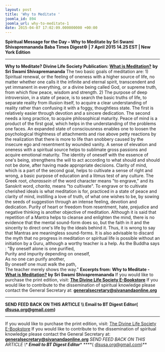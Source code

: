 ```yaml
---
layout: post
title: 'Why to Meditate '
joomla_id: 894
joomla_url: why-to-meditate-1
date: 2015-04-07 17:02:09.000000000 +00:00
---
```

**Spiritual Message for the Day – Why to Meditate by Sri Swami Shivapremananda**
**Baba Times Digest© | 7 April 2015 14.25 EST | New York Edition**
* * *
**Why to Meditate?**
**Divine Life Society Publication:** [**What is Meditation?**](http://www.dlshq.org/messages/medguide.htm#what) **by Sri Swami Shivapremananda**
The two basic goals of meditation are: 1) Spiritual renewal, or the feeling of oneness with a higher source of life, no matter whether one calls it the infinite and eternal spirit, transcendent and yet immanent in everything, or a divine being called God, or supreme truth, from which flow peace, wisdom and strength. 2) The purpose of deep introversion, in a state of peace, is to search the basic truths of life, to separate reality from illusion itself, to acquire a clear understanding of reality rather than confusing it with a foggy, thoughtless state. The first is relatively easier through devotion and a sincere dedication. The second needs a long practice, to acquire philosophical maturity.
Peace of mind is a product of the first goal, which helps in the understanding of the problems one faces. An expanded state of consciousness enables one to loosen the psychological thightness of attachments and rise above petty reactions by the realization that there is more to life than snobbery caused by the insecure ego and resentment by wounded vanity. A sense of elevation and oneness with a spiritual source helps to sublimate gross passions and acquire emotional maturity. The identity of oneself with the essence of one's being, strengthens the will to act according to what should and should not be done, after having made appropriate decisions.
Clarity of mind, which is a part of the second goal, helps to cultivate a sense of right and wrong, a basic purpose of education and a litmus test of any culture. The Greek root, _charassein_ of the word character means "to engrave," and its Sanskrit word, _charita_, means "to cultivate". To engrave or to cultivate cherished ideals is what meditation is for, practiced in a state of peace and clarity of mind, instilling a love of truth, of what one wishes to be, by sowing the seeds of suggestion through an intense feeling, devotion and dedication.
Purity of heart or freedom from resentment, hate, prejudice and negative thinking is another objective of meditation. Although it is said that repetition of a Mantra helps to cleanse and enlighten the mind, there is no evidence that the mental sound-form does so, but the faith in it and the sincerity to direct one's life by the ideals behind it. Thus, it is wrong to say that Mantras are meaningless sound-forms. It is also advisable to discard the myth that no progress in meditation or spiritual life is possible without an initiation by a Guru, although a worthy teacher is a help. As the Buddha says :
"By oneself alone is one purified,   
 Purity and impurity depending on oneself,   
 As no one can purify another,   
 By oneself one must walk the path,   
 The teacher merely shows the way."
**Excerpts from:** **Why to Meditate - [What is Meditation?](http://www.dlshq.org/messages/medguide.htm#what) by Sri Swami Shivapremananda**
If you would like to purchase the print edition, visit: **[The Divine Life Society E-Bookstore](http://www.dlshq.org/download/download.htm)**
If you would like to contribute to the dissemination of spiritual knowledge please contact the General Secretary at: [](mailto:%20%3Cscript%20type=%27text/javascript%27%3E%20%3C%21--%20var%20prefix%20=%20%27ma%27%20+%20%27il%27%20+%20%27to%27;%20var%20path%20=%20%27hr%27%20+%20%27ef%27%20+%20%27=%27;%20var%20addy57016%20=%20%27generalsecretary%27%20+%20%27@%27;%20addy57016%20=%20addy57016%20+%20%27sivanandaonline%27%20+%20%27.%27%20+%20%27org%27;%20document.write%28%27%3Ca%20%27%20+%20path%20+%20%27%5C%27%27%20+%20prefix%20+%20%27:%27%20+%20addy57016%20+%20%27%5C%27%3E%27%29;%20document.write%28addy57016%29;%20document.write%28%27%3C%5C/a%3E%27%29;%20//--%3E%5Cn%20%3C/script%3E%3Cscript%20type=%27text/javascript%27%3E%20%3C%21--%20document.write%28%27%3Cspan%20style=%5C%27display:%20none;%5C%27%3E%27%29;%20//--%3E%20%3C/script%3EThis%20email%20address%20is%20being%20protected%20from%20spambots.%20You%20need%20JavaScript%20enabled%20to%20view%20it.%20%3Cscript%20type=%27text/javascript%27%3E%20%3C%21--%20document.write%28%27%3C/%27%29;%20document.write%28%27span%3E%27%29;%20//--%3E%20%3C/script%3E?subject=Contribution%20to%20Dissemination%20of%20Spiritual%20Knowledge) **generalsecretary@sivanandaonline.org**
****
**SEND FEED BACK ON THIS ARTICLE \\\ Email to BT Digest Editor[](mailto:%20%3Cscript%20type=%27text/javascript%27%3E%20%3C%21--%20var%20prefix%20=%20%27ma%27%20+%20%27il%27%20+%20%27to%27;%20var%20path%20=%20%27hr%27%20+%20%27ef%27%20+%20%27=%27;%20var%20addy72654%20=%20%27dlsusa.org%27%20+%20%27@%27;%20addy72654%20=%20addy72654%20+%20%27gmail%27%20+%20%27.%27%20+%20%27com%27;%20document.write%28%27%3Ca%20%27%20+%20path%20+%20%27%5C%27%27%20+%20prefix%20+%20%27:%27%20+%20addy72654%20+%20%27%5C%27%3E%27%29;%20document.write%28addy72654%29;%20document.write%28%27%3C%5C/a%3E%27%29;%20//--%3E%5Cn%20%3C/script%3E%3Cscript%20type=%27text/javascript%27%3E%20%3C%21--%20document.write%28%27%3Cspan%20style=%5C%27display:%20none;%5C%27%3E%27%29;%20//--%3E%20%3C/script%3EThis%20email%20address%20is%20being%20protected%20from%20spambots.%20You%20need%20JavaScript%20enabled%20to%20view%20it.%20%3Cscript%20type=%27text/javascript%27%3E%20%3C%21--%20document.write%28%27%3C/%27%29;%20document.write%28%27span%3E%27%29;%20//--%3E%20%3C/script%3E?subject=DLS%20Posts)( [dlsusa.org@gmail.com](mailto:dlsusa.org@gmail.com))**
* * *
  
If you would like to purchase the print edition, visit: [The Divine Life Society E-Bookstore](http://www.dlshq.org/download/download.htm)
If you would like to contribute to the dissemination of spiritual knowledge please contact the General Secretary at: **[generalsecretary@sivanandaonline.org](mailto:generalsecretary@sivanandaonline.org)**
**SEND FEED BACK ON THIS ARTICLE \\\**  **Email to BT Digest Editor**** [](mailto:%20%3Cscript%20type=%27text/javascript%27%3E%20%3C%21--%20var%20prefix%20=%20%27ma%27%20+%20%27il%27%20+%20%27to%27;%20var%20path%20=%20%27hr%27%20+%20%27ef%27%20+%20%27=%27;%20var%20addy72654%20=%20%27dlsusa.org%27%20+%20%27@%27;%20addy72654%20=%20addy72654%20+%20%27gmail%27%20+%20%27.%27%20+%20%27com%27;%20document.write%28%27%3Ca%20%27%20+%20path%20+%20%27%5C%27%27%20+%20prefix%20+%20%27:%27%20+%20addy72654%20+%20%27%5C%27%3E%27%29;%20document.write%28addy72654%29;%20document.write%28%27%3C%5C/a%3E%27%29;%20//--%3E%5Cn%20%3C/script%3E%3Cscript%20type=%27text/javascript%27%3E%20%3C%21--%20document.write%28%27%3Cspan%20style=%5C%27display:%20none;%5C%27%3E%27%29;%20//--%3E%20%3C/script%3EThis%20email%20address%20is%20being%20protected%20from%20spambots.%20You%20need%20JavaScript%20enabled%20to%20view%20it.%20%3Cscript%20type=%27text/javascript%27%3E%20%3C%21--%20document.write%28%27%3C/%27%29;%20document.write%28%27span%3E%27%29;%20//--%3E%20%3C/script%3E?subject=DLS%20Posts)****( [dlsusa.org@gmail.com](mailto:dlsusa.org@gmail.com))**  
